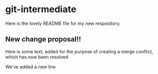 # git-intermediate

Here is the lovely README file for my new respository.

## New change proposal!!

Here is some text, added for the purpose of creating a merge conflict, which has now been resolved

We've added a new line